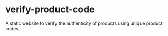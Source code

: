 # verify-product-code
A static website to verify the authenticity of products using unique product codes.
